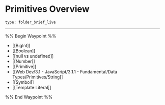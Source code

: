 # Primitives Overview
 
```ccard
type: folder_brief_live
```
 
---

%% Begin Waypoint %%
- [[BigInt]]
- [[Boolean]]
- [[null vs undefined]]
- [[Number]]
- [[Primitive]]
- [[Web Dev/3.1 - JavaScript/3.1.1 - Fundamental/Data Types/Primitives/String]]
- [[Symbol]]
- [[Template Literal]]

%% End Waypoint %%